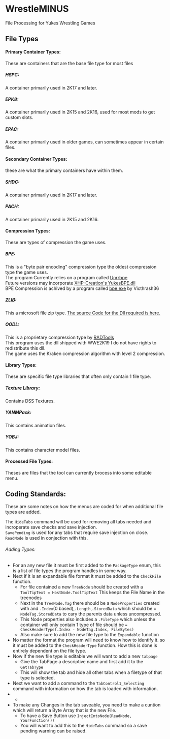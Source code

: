 # WrestleMINUS
File Processing for Yukes Wrestling Games

## File Types
 
#### Primary Container Types:
These are containers that are the base file type for most files
##### HSPC:
A container primarily used in 2K17 and later.
##### EPK8:
A container primarily used in 2K15 and 2K16, used for most mods to get custom slots.
##### EPAC:
A container primarily used in older games, can sometimes appear in certain files.

#### Secondary Container Types:
these are what the primary containers have within them.
##### SHDC:
A container primarily used in 2K17 and later.
##### PACH:
A container primarily used in 2K15 and 2K16.

#### Compression Types:
These are types of compression the game uses.
##### BPE:
This is a "byte pair encoding" compression type the oldest compression type the game uses.  
The program Currently relies on a program called [Unrrbpe](http://asmodean.reverse.net/pages/unrrbpe.html)   
Future versions may incorporate [XHP-Creation's YukesBPE.dll](https://github.com/xhp-creations/YukesBPE)  
BPE Compression is achived by a program called [bpe.exe](https://www.tapatalk.com/groups/legendsofmodding/bpe-compression-tool-t3741.html#p22164) by Victhrash36
##### ZLIB:
This a microsoft file zip type.  [The source Code for the Dll required is here.](http://www.codeplex.com/DotNetZip)
##### OODL:
This is a proprietary compression type by [RADTools](http://www.radgametools.com/oodle.htm)   
This program uses the dll shipped with WWE2K19 I do not have rights to redistribute this dll.  
The game uses the Kraken compression algorithm with level 2 compression.  

#### Library Types:
These are specific file type libraries that often only contain 1 file type.
##### Texture Library:
Contains DSS Textures.
##### YANMPack:
This contains animation files.
##### YOBJ:
This contains character model files.

#### Processed File Types:
Theses are files that the tool can currently brocess into some editable menu.

## Coding Standards:
These are some notes on how the menus are coded for when additional file types are added.

The `HideTabs` command will be used for removing all tabs needed and incroperate save checks and save injection.  
`SavePending` is used for any tabs that require save injection on close.  `ReadNode` is used in conjection with this.

###### Adding Types:

* For an any new file it must be first added to the `PackageType` enum, this is a list of file types the program handles in some way.  
* Next if it is an expandable file format it must be added to the `CheckFile` function. 
  * For file contained a new `TreeNode` should be created with a `ToolTipText = HostNode.ToolTipText` This keeps the File Name in the treenodes
  * Next in the `TreeNode.Tag` there should be a `NodeProperties` created with and `.Index`(0 based),`.Length`,`.StoredData` which should be `= NodeTag.StoredData` to cary the parents data unless uncompressed.
  * This Node properties also includes a `.FileType` which unless the container will only contain 1 type of file should be `= CheckHeaderType(.Index - NodeTag.Index, FileBytes)`
  * Also make sure to add the new file type to the `Expandable` function
* No matter the format the program will need to know how to identify it.  so it must be added to the `CheckHeaderType` function. How this is done is entirely dependent on the file type.
* Now if the new file type is editable we will want to add a new `tabpage` 
  * Give the TabPage a descriptive name and first add it to the `GetTabType` 
  * This will show the tab and hide all other tabs when a filetype of that type is selected.
* Next we want to add a command to the `TabControl1_Selecting` command with information on how the tab is loaded with information.
* -
* To make any Changes in the tab saveable, you need to make a cuntion which will return a Byte Array that is the new File.  
  * To have a Save Button use `InjectIntoNode(ReadNode, YourFunction())`
  * You will want to add this to the `HideTabs` command so a save pending warning can be raised.

